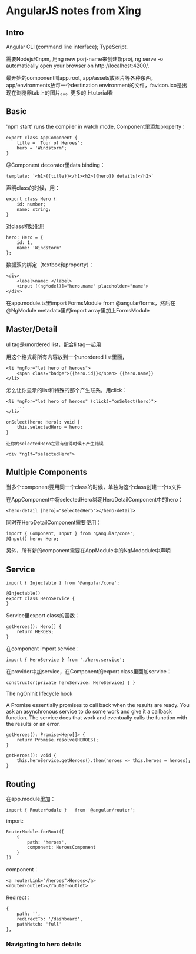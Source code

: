 AngularJS notes from Xing
=========================

## Intro

Angular CLI (command line interface); TypeScript.

需要Nodejs和npm, 用ng new porj-name来创建新proj, ng serve -o automatically open your browser on http://localhost:4200/.

最开始的component叫app.root, app/assets放图片等各种东西，app/environments放每一个destination environment的文件，favicon.ico是出现在浏览器tab上的图片。。。更多的上tutorial看

## Basic

'npm start' runs the compiler in watch mode, Component里添加property：

	export class AppComponent {
		title = 'Tour of Heroes';
  		hero = 'Windstorm';
	}

@Component decorator里data binding：

	template: `<h1>{{title}}</h1><h2>{{hero}} details!</h2>`

声明class的时候，用：

	export class Hero {
  		id: number;
  		name: string;
	}

对class初始化用

	hero: Hero = {
  		id: 1,
  		name: 'Windstorm'
	};

数据双向绑定（textbox和property）：

	<div>
  		<label>name: </label>
  		<input [(ngModel)]="hero.name" placeholder="name">
	</div>

在app.module.ts里import FormsModule from @angular/forms，然后在@NgModule metadata里的import array里加上FormsModule

## Master/Detail

ul tag是unordered list，配合li tag一起用

用这个格式将所有内容放到一个unordered list里面，

	<li *ngFor="let hero of heroes">
		<span class="badge">{{hero.id}}</span> {{hero.name}}
	</li>


怎么让你显示的list和特殊的那个产生联系，用click：

	<li *ngFor="let hero of heroes" (click)="onSelect(hero)">
		...
	</li>

	onSelect(hero: Hero): void {
  		this.selectedHero = hero;
	}

	让你的selectedHero在没有值得时候不产生错误

	<div *ngIf="selectedHero">

## Multiple Components

当多个component要用同一个class的时候，单独为这个class创建一个ts文件

在AppComponent中将selectedHero绑定HeroDetailComponent中的hero：

	<hero-detail [hero]="selectedHero"></hero-detail>

同时在HeroDetailComponent需要使用：

	import { Component, Input } from '@angular/core';
	@Input() hero: Hero;

另外，所有新的component需要在AppModule中的NgMododule中声明

## Service

	import { Injectable } from '@angular/core';

	@Injectable()
	export class HeroService {
	}

Service里export class的函数：

	getHeroes(): Hero[] {
    	return HEROES;
	}

在component import service：

	import { HeroService } from './hero.service';

在provider中加service，在Component的export class里面加service：

	constructor(private heroService: HeroService) { }

The ngOnInit lifecycle hook

A Promise essentially promises to call back when the results are ready. You ask an asynchronous service to do some work and give it a callback function. The service does that work and eventually calls the function with the results or an error.

	getHeroes(): Promise<Hero[]> {
  		return Promise.resolve(HEROES);
	}

	getHeroes(): void {
  		this.heroService.getHeroes().then(heroes => this.heroes = heroes);
	}

## Routing

在app.module里加：

	import { RouterModule }   from '@angular/router';

import:

	RouterModule.forRoot([
  		{
    		path: 'heroes',
    		component: HeroesComponent
  		}
	])

component：

	<a routerLink="/heroes">Heroes</a>
	<router-outlet></router-outlet>

Redirect：

	{
  		path: '',
  		redirectTo: '/dashboard',
  		pathMatch: 'full'
	},

### Navigating to hero details




















